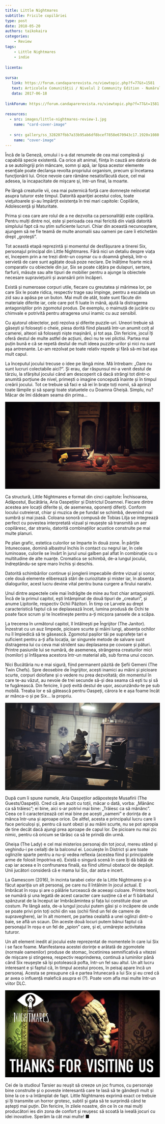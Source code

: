 ```yaml
---
title: Little Nightmares
subtitle: Fricile copilăriei
type: post
date: 2018-05-20
authors: taikokaira
categories:
    - Review
tags:
    - Little Nightmares
    - indie

licenta: 

sursa:
   link: https://forum.candaparerevista.ro/viewtopic.php?f=77&t=1581
   text: Articolele Comunității / Nivelul 2 Community Edition - Numărul 2
   data: 2017-06-18
 
linkForum: https://forum.candaparerevista.ro/viewtopic.php?f=77&t=1581

resources:
  - src: images/little-nightmares-review-1.jpg
    name: "card-cover-image"

  - src: gallery/ss_328207fbb7a33b95ab6df8bcef7858e670943c17.1920x1080.jpg
    name: "cover-image"
---
```

Încă de la Geneză, omului i s-a dat renumele de cea mai complexă şi capabilă specie existentă. Ca orice alt animal, fiinţa în cauză are datoria de a se autoîngriji prin mâncare, somn şi apă, iar lipsa acestor elemente esenţiale poate declanşa revolta propriului organism, precum şi încetarea funcţionării lui. Orice nevoie care rămâne nesatisfăcută duce, cel mai adesea, la incapacitate de mişcare şi, într-un final, la moarte.

Pe lângă creaturile vii, cea mai puternică forţă care domneşte neîncetat asupra tuturor este timpul. Datorită apariţiei acestui colos, toate vieţuitoarele şi-au împărţit existenţa în trei mari capitole: Copilărie, Adolescenţă şi Maturitate.

Prima și cea care are rolul de a ne dezvolta ca personalități este copilăria. Pentru mulți dintre noi, este și perioada cea mai fericită din viață datorită simplului fapt că nu știm suficiente lucruri. Chiar din această necunoaștere, ajungem să ne fie teamă de multe anomalii sau oameni pe care îi etichetăm drept „groteşti”.

Tot această etapă reprezintă și momentul de desfășurare a tinerei Six, personajul principal din Little Nightmares. Fără nici un detaliu despre viața ei, începem prin a ne trezi dintr-un coșmar cu o doamnă gheișă, într-o servietă de care sunt agățate două poze neclare. De înălțime foarte mică comparativ cu obiectele din jur, Six se poate cățăra pe dulapuri, sertare, farfurii, măsuțe sau alte tipuri de mobilier pentru a ajunge la obiectele necesare supraviețuirii și avansării prin încăperi.

Există și numeroase corpuri utile, fiecare cu greutatea și mărimea lor, pe care Six le poate ridica, respectiv trage sau împinge, pentru a escalada un zid sau a apăsa pe un buton. Mai mult de atât, toate sunt făcute din materiale diferite iar, cele care pot fi luate în mână, ajută la distragerea antagoniştilor prin zgomotul produs. De exemplu, o maimuță de jucărie cu chimvale e potrivită pentru atragerea unui inamic cu auz sensibil.

Cu ajutorul obiectelor, poți rezolva și diferite puzzle-uri. Uneori trebuie să găsești și folosești o cheie, piesa dorită fiind plasată într-un anumit colț al camerei, alteori să folosești niște mașinării, și tot așa. Din fericire, jocul îți oferă destul de multe astfel de acțiuni, deci nu te vei plictisi. Partea mai puțin bună e că se repetă destul de mult ideea puzzle-urilor și nici nu sunt așa antrenante. Le-am rezolvat pe toate relativ repede şi fără să-mi bat așa mult capul.

La începutul jocului trecuse o idee pe lângă mine. Mă întrebam: „Oare nu sunt lucruri colectabile aici?”. Și erau, dar răspunsul mi-a venit destul de târziu, la sfârșitul jocului când am descoperit că dacă strângi tot dintr-o anumită porțiune de nivel, primești o imagine concepută înainte și în timpul creării jocului. Tot ce trebuie să faci e să iei în brațe toți nomii, să aprinzi toate lămpile și să spargi toate statuetele cu Doamna Gheișă. Simplu, nu? Măcar de îmi dădeam seama din prima...

![](gallery/ss_e1c5d77c5eb75ef6a377d4e1e24cfe1dedf9c6c2.1920x1080.jpg)

Ca structură, Little Nightmares e format din cinci capitole: Închisoarea, Adăpostul, Bucătăria, Aria Oaspeților și Districtul Doamnei. Fiecare dintre acestea are locații diferite și, de asemenea, oponenți diferiți. Conform locului cutreierat, chiar și muzica de pe fundal se schimbă, devenind mai sumbră și mai joasă. Coloana sonoră compusă de Tobias Lilja se integrează perfect cu povestea interpretată vizual și reușește să transmită un aer copilăresc, dar straniu, datorită combinațiilor acustice construite pe mai multe planuri.

Pe plan grafic, estetica culorilor se împarte în două zone. În părțile întunecoase, domină albastrul închis în contact cu negrul iar, în cele luminoase, culorile se învârt în jurul unui galben pal aflat în combinație cu o multitudine de alte nuanțe. Cromatica se schimbă, de-a lungul jocului, îndreptându-se spre maro închis și deschis.

Datorită schimbărilor continue și jonglerii impecabile dintre vizual și sonor, cele două elemente eliberează stări de curiozitate și mister iar, în absența dialogurilor, acest lucru devine vital pentru buna curgere a firului narativ.

Unul dintre aspectele cele mai îndrăgite de mine au fost chiar antagoniştii. Încă de la primul capitol, ești întâmpinat de două tipuri de „creaturi”, și anume Lipitorile, respectiv Ochii Păzitori. În timp ce Larvele au drept caracteristică faptul că se deplasează încet, lumina produsă de Ochi te poate face scrum și te încetinește pentru a-ți micșora șansele de a scăpa.

La trecerea în următorul capitol, îl întâlnești pe Îngrijitor (The Janitor). Înzestrat cu un auz limpede, picioare scurte și mâini lungi, absența ochilor nu îl împiedică să te găsească. Zgomotul pașilor tăi pe suprafețe tari e suficient pentru a-ți afla locația, iar singurele metode de salvare sunt distragerea lui cu ceva mai strident sau deplasarea pe covoare și pături. Printre pasiunile lui se numără, de asemenea, strângerea creaturilor mici (nomilor) și înfășarea acestora într-un material alb, sub forma unui cocon.

Nici Bucătăria nu e mai sigură, fiind permanent păzită de Șefii Gemeni (The Twin Chefs). Spre deosebire de Îngrijitor, acești inamici au mâini și picioare scurte, corpuri dolofane și o vedere nu prea dezvoltată; din momentul în care te-au văzut, au nevoie de trei secunde să-și dea seama că ești tu și să te fugărească. Din fericire, îi poți evită destul de ușor, ascunzându-te pe sub mobilă. Treaba lor e să gătească pentru Oaspeți, cărora le e așa foame încât ar mânca-o și pe Six... la propriu.

![](gallery/ss_fee20665b36ffa488caeef68c8b98962bbe829ae.1920x1080.jpg)

După cum îi spune numele, Aria Oaspeților adăpostește Musafirii (The Guests/Oaspeții). Cred că am auzit cu toții, măcar o dată, vorba: „Mănânc ca să trăiesc”; ei bine, aici s-ar potrivi mai bine: „Trăiesc ca să mănânc”. Ceea ce îi caracterizează cel mai bine pe acești „oameni” e dorința de a mânca într-una și aproape orice. De altfel, acesta e principalul lucru care îi face periculoși și, pentru că sunt obezi și au mâini scurte, nu se pot apropia de tine decât dacă ajungi prea aproape de capul lor. De picioare nu mai zic nimic, pentru că oricum se târăsc ca să te prindă din urmă.

Gheișa (The Lady) e cel mai misterios personaj din tot jocul, mereu stând și veghindu-i pe ceilalți de la balconul ei. Locuiește în District și are toate oglinzile sparte pentru a nu-și vedea reflexia (acestea fiind și principalele arme de folosit împotriva ei). Există o singură scenă în care îți dă bătăi de cap iar aceea e în confrunarea finală, ea fiind ultimul obstacol de depășit. Unii jucători consideră că e mama lui Six, dar asta e incert.

La Gamescom (2016), în incinta tarabei celor de la Little Nightmares și-a făcut apariția un alt personaj, pe care nu îl întâlnim în jocul actual. E îmbrăcat în roșu și are o pălărie turcească de aceeași culoare. Printre teorii, se numără și una legată de acest caracter care susține că el ar fi bărbatul spânzurat de la început iar îmbrăcămintea și fața lui constituie doar un costum. Pe lângă asta, de-a lungul jocului putem găsi și o incăpere de unde se poate privi prin toți ochii din vas (ochii fiind un fel de camere de supraveghere), iar în alt moment, pe partea cealaltă a unei oglinzi dintr-o baie, se află un scaun. Din aceste două locuri putem bănui faptul că personajul în roșu e un fel de „spion” care, și el, urmărește activitatea tuturor.

Un alt element inedit al jocului este reprezentat de momentele în care lui Six i se face foame. Manifestarea acestei dorințe e arătată de zgomotele (normale oamenilor) produse de stomac, încetinirea semnificativă a vitezei de mișcare și stingerea, respectiv reaprinderea, continuă a luminilor până când Six reușește să își potolească pofta, într-un fel sau altul. Un alt lucru interesant e și faptul că, în timpul acestui proces, în peisaj apare încă un personaj. Acesta se presupune că e partea întunecară a lui Six și eu cred că ar avea o influență malefică asupra ei (?). Poate vom afla mai multe într-un viitor DLC.

![](images/little-nightmares-review-2.jpg)

Cei de la studioul Tarsier au reușit să creeze un joc frumos, cu personaje bine construite și o poveste interesantă care te lasă să te gândești mult și bine la ce s-a întâmplat de fapt. Little Nightmares exprimă exact ce trebuie și îți transmite un horror grotesc, subtil și gata să te surprindă când te aștepți mai puțin. Din fericire, în zilele noastre, din ce în ce mai mulți producători ies din zona de confort și reușesc să scoată la iveală jocuri cu idei inovative. Sperăm la cât mai multe! ■
